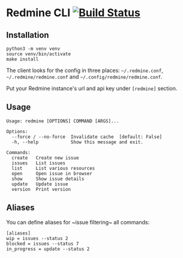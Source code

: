 # Redmine CLI [![Build Status](https://travis-ci.com/egegunes/redmine-cli.svg?branch=master)](https://travis-ci.com/egegunes/redmine-cli)

## Installation

```
python3 -m venv venv
source venv/bin/activate
make install
```

The client looks for the config in three places: `~/.redmine.conf`,
`~/.redmine/redmine.conf` and `~/.config/redmine/redmine.conf`.

Put your Redmine instance's url and api key under `[redmine]` section.

## Usage

```
Usage: redmine [OPTIONS] COMMAND [ARGS]...

Options:
  --force / --no-force  Invalidate cache  [default: False]
  -h, --help            Show this message and exit.

Commands:
  create   Create new issue
  issues   List issues
  list     List various resources
  open     Open issue in browser
  show     Show issue details
  update   Update issue
  version  Print version

```

## Aliases

You can define aliases for ~issue filtering~ all commands:

```
[aliases]
wip = issues --status 2
blocked = issues --status 7
in_progress = update --status 2
```
